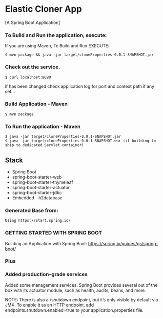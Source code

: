 # Elastic Cloner App  
[A Spring Boot Application]


### To Build and Run the application, execute: 

If you are using Maven, To Build and Run EXECUTE:

    $ mvn package && java -jar target/cloneProperties-0.0.1-SNAPSHOT.jar

### Check out the service. 
    $ curl localhost:8090 
if has been changed check application log for port and context path if any set...

### Build Application - Maven
    $ mvn package

### To Run the application - Maven
    
    $ java -jar target/cloneProperties-0.0.1-SNAPSHOT.jar
    $ java -jar target/cloneProperties-0.0.1-SNAPSHOT.war (if building to ship to dedicated Servlet container)
    

## Stack

  - Spring Boot
  - spring-boot-starter-web
  - spring-boot-starter-thymeleaf
  - spring-boot-starter-actuator
  - spring-boot-starter-jdbc
  - Embedded - h2database

### Generated Base from:
    Using https://start.spring.io/

### GETTING STARTED WITH SPRING BOOT

Building an Application with Spring Boot: https://spring.io/guides/gs/spring-boot/


### Plus

### Added production-grade services
Added some management services. Spring Boot provides several out of the box with its actuator module,
such as health, audits, beans, and more.

NOTE:
There is also a /shutdown endpoint, but it’s only visible by default via JMX. To enable it as an HTTP endpoint, 
add endpoints.shutdown.enabled=true to your application.properties file.